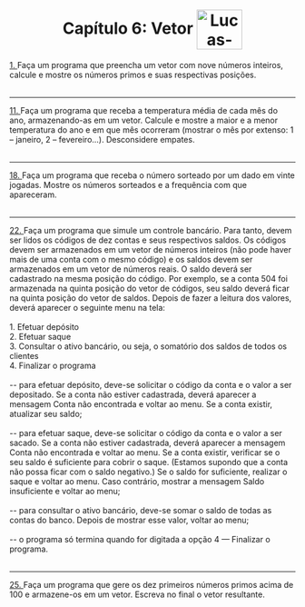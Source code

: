 <div align="center">
  <h1>
    Capítulo 6: Vetor 
    <img align="center" alt="Lucas-Java" height="70" width="80" src="https://cdn.jsdelivr.net/gh/devicons/devicon/icons/java/java-original.svg" />
  </h1>
</div>
<p>
  <a href="https://github.com/LucasCostaMrq/DisciplinaPoo2023.2/blob/main/Lista03/Cap%C3%ADtulo%206/Q1R/src/br/edu/principal/Principal.java">1. </a>Faça um programa que preencha um vetor com nove números inteiros, calcule e mostre os números primos e suas respectivas posições. <br>
  <br>
  <hr>
  <a href="https://github.com/LucasCostaMrq/DisciplinaPoo2023.2/blob/main/Lista03/Cap%C3%ADtulo%206/Q11R/src/br/edu/principal/Principal.java">11. </a>Faça um programa que receba a temperatura média de cada mês do ano, armazenando-as em um vetor. 
  Calcule e mostre a maior e a menor temperatura do ano e em que mês ocorreram (mostrar o mês por
  extenso: 1 – janeiro, 2 – fevereiro...). Desconsidere empates. <br>
  <br>
  <hr>
  <a href="https://github.com/LucasCostaMrq/DisciplinaPoo2023.2/blob/main/Lista03/Cap%C3%ADtulo%206/Q18R/src/br/edu/principal/Principal.java">18. </a>Faça um programa que receba o número sorteado por um dado em vinte jogadas. Mostre os números
  sorteados e a frequência com que apareceram. <br>
  <br>
  <hr>
  <a href="https://github.com/LucasCostaMrq/DisciplinaPoo2023.2/blob/main/Lista03/Cap%C3%ADtulo%206/Q22R/src/br/edu/principal/Principal.java">22. </a>Faça um programa que simule um controle bancário. Para tanto, devem ser lidos os códigos de dez
  contas e seus respectivos saldos. Os códigos devem ser armazenados em um vetor de números inteiros
  (não pode haver mais de uma conta com o mesmo código) e os saldos devem ser armazenados em um
  vetor de números reais. O saldo deverá ser cadastrado na mesma posição do código. Por exemplo, se
  a conta 504 foi armazenada na quinta posição do vetor de códigos, seu saldo deverá ficar na quinta
  posição do vetor de saldos. Depois de fazer a leitura dos valores, deverá aparecer o seguinte menu na
  tela: <br>
  <br>
  1. Efetuar depósito <br>
  2. Efetuar saque <br>
  3. Consultar o ativo bancário, ou seja, o somatório dos saldos de todos os clientes <br>
  4. Finalizar o programa <br>
  <br>
  -- para efetuar depósito, deve-se solicitar o código da conta e o valor a ser depositado. Se a conta não
  estiver cadastrada, deverá aparecer a mensagem Conta não encontrada e voltar ao menu. Se a conta
  existir, atualizar seu saldo; <br>
  <br>
  -- para efetuar saque, deve-se solicitar o código da conta e o valor a ser sacado. Se a conta não estiver
  cadastrada, deverá aparecer a mensagem Conta não encontrada e voltar ao menu. Se a conta
  existir, verificar se o seu saldo é suficiente para cobrir o saque. (Estamos supondo que a conta não
  possa ficar com o saldo negativo.) Se o saldo for suficiente, realizar o saque e voltar ao menu. Caso
  contrário, mostrar a mensagem Saldo insuficiente e voltar ao menu; <br>
  <br>
  -- para consultar o ativo bancário, deve-se somar o saldo de todas as contas do banco. Depois de
  mostrar esse valor, voltar ao menu; <br>
  <br>
  -- o programa só termina quando for digitada a opção 4 — Finalizar o programa. <br>
  <br>
  <hr>
  <a href="https://github.com/LucasCostaMrq/DisciplinaPoo2023.2/blob/main/Lista03/Cap%C3%ADtulo%206/Q25R/src/br/edu/principal/Principal.java">25. </a>Faça um programa que gere os dez primeiros números primos acima de 100 e armazene-os em um
  vetor. Escreva no final o vetor resultante.
</p>
